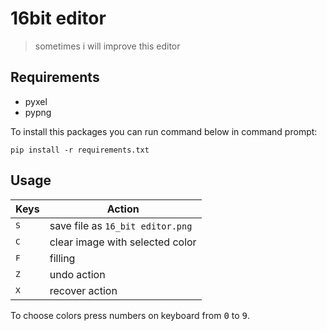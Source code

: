 # 16bit editor

> sometimes i will improve this editor

## Requirements

- pyxel
- pypng

To install this packages you can run command below in command prompt:

```
pip install -r requirements.txt
```

## Usage

Keys         | Action
------------ | --------------------------------
<kbd>S</kbd> | save file as `16_bit editor.png`
<kbd>C</kbd> | clear image with selected color
<kbd>F</kbd> | filling
<kbd>Z</kbd> | undo action
<kbd>X</kbd> | recover action

To choose colors press numbers on keyboard from <kbd>0</kbd> to <kbd>9</kbd>.
